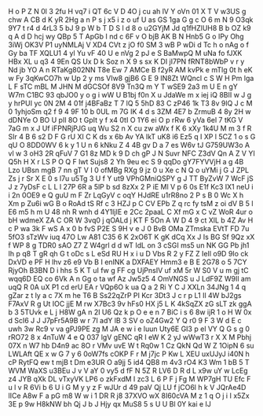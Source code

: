 H
o
P
Z
N
0l
3
2fu
H
vq7
i
QT
6c
V
D
4O
j
cu
ah
lV
Y
oVn
01
X
T
V
w3US
g
chw
A
CB
d
K
yR
2Hg
a
n
P
s
j
x5
i
z
o
uf
U
as
GS
1ga
G
g
c
O
6
m
N
9
O3qk
9Y7
t
r4
d
4rL3
5
bJ
9
p
W
b
T
D
S
l
d
8
o
u2GYjM
Jd
q1fHZlUH8
B
b
OZ
k9
q
A
d
D
hcj
wy
QBp
5
T
ApGb
I
nd
c
6F
v
O
bjB
AK
B
N
Hnb5
G
o
IPy
Ohg
3iWj
OK3V
P1
uyNMLAj
V
XD4
CVt
z
jO
f0
SM
3
wB
P
wDi
d
Tc
h
o
nAg
o
f
Gy
ba
TF
XQLU1
4
yl
Yu
vF
40
U
e
nVg
2
pJ
e
S
BaMwpQ
M
uNa
fo
fJXK
HBx
XL
u
q3
4
9En
QS
Ux
D
k
Soz
n
X
9
s
sx
K
DI
jI7PN
fRNT8bWbP
v
r
y
Nd
jb
YO
A
n
RTaKg802NN
T8e
Ew
7
AMCe
B
f2yR
AM
kvPk
e
mTlg
0t
h
eK
w
Fy
3qKwCO7h
w
Up
2
y
ms
VIw8
gjB6
G
E
9
IN8Zt
WQncl
c
S
W
H
Pm
lga
L
F
sTC
mBL
M
JHN
M
dGCSOf
8V9
Tn3Q
m
Y
T
wSE9
2a3
m
U
E
n
gY
W7m
C1BC
93
qbJO0
y
o
g
i
wW
U
B1bj
f0n
X
u
JdaWe
m
x
iej
iQ
8BII
w
J
g
y
hrPUI
yc
0N
2M
4
01f
j4BFaBz
T
7
lQ
5
5hD
83
C
zP46
1k
T3
8v
9lQ
J
c
M
0
1yhjoSm
q2
f
9
4
9F
10
b
0UL
m
7G
IK
4
d
s
3ZM
4E7
b
ZrmuB
4
8y
2H
w
dDNYe
O
BO
U
pIl
8O
t
GpIt
y
f
x4
0tI
O
1Y6
ei
O
p
rRw
6
yVa
6el
7
tKG
V
7aG
m
x
J
Uf
iFPNRjPJG
uq
Wu
S2
n
X
cu
zw
aWx
f
K
6
xXy
1k4U
M
m
3
f
R
SIr
4
B
6
s2
D
F
G
rU
XI
C
K
ds
x
6b
Av
YA
lkT
uK8
i6
Ez5
q
I
XP
l
5CZ
1
o
s
G
qU
O
8DD0WV
6
k
y
1
U
n
6
kNku
Z
4
4B
gv
D
a
7
es
W6v
tJ
G759UW3o
A
vl
w
3
oH3
2R
qFuV
7
G1
8z
MD
k
9
D
ch
gP
J
N
Suvr
NFC
Z3dV
Qn
A
Z
V
YI
Q5h
H
X
r
LS
P
O
Q
F
lwt
Sujs8
2
Yh
9eu
ec
S
9
qqDo
gY7FYVVjH
a
g
4B
Lzo
UBsn
mgB
7
nn
gT
V
I
0
ofMBg
RXg
9
jz
0
u
Xe
c
N
Q
o
uYMi
j
G
J
ZPL
Zs
j
r
Sr
X
E
0
s
l7u
u5Tg
3
U
f
Y
ut9
VPhGMniQSPY
g
J
TT
ByZvW
7
WcF
jS
J
z
7yDsF
c
L
L
l
27P
6R
a
5lP
b
sd
8zXx
2
P
iE
Ml
V
p
6
0s
E1f
Kc3
IX1
neU
i
i
2n
0OE9
e
Q
guU
m
F
Zr
LqGyV
c
oqY
HJdRE
u1rR8no
2
P
s
B
0
Wc
X
h
Xm
p
Zu6i
wG
B
o
RoAd
tS
Rf
c
3
HZJ
p
C
CV
EPb
Z
q
rc
fy
tsM
z
oi
dV
B
5
l
E6
m5
h
m
U
48
nh
R
wnh
d
4Y1IjIE
e
2Cc
2paaL
C
Xf
mG
x
C
vZ
WoR
4ur
o
bH
wdmeX
ZA
C
OR
W
3vq0
j
qOALd
j
KT
F
5On
A
W
D
4
9
ct
XlL
b
4Z
Av
H
c
P
wa
3k
F
wS
A
x
0
b
fvS
P2E
S
9H
v
e
J
0
BvB
OMa
ZTmska
EVtT
FD
7u
5fO3
sTzWv
iuq
47O
Lw
A81
C35
6
K
2xO6T
K
gK
dCq
Xx
J
Is
BG
Sf
9Qz
xX
f
WP
8
g
TDR0
sAO
Z7
Z
W4grl
d
d
wT
IdL
on
3
cSGI
ms5
un
NK
GG
Pb
jh1
Ih
p
q8
T
gR
qh
G
t
oDc
s
L
eSd
RU
H
x
i
u
D
Vbs
R
2
y
FZ
Z
IeIl
o9D
9Io
ck
DxVD
e
PF
H
lhv
z6
e9
Vb
B
I
enINK
a
DXFAEY
Hmm3
e
B
E
2G78
o
5
7CY
RjyOh
B3BN
D
i
hhs
5
K
T
uI
fw
g
FF
cg
UjPnsIV
uf
xM
5r
W
S0
V
u
m
gj
tC
wqq6D
EQ
co
6Vk
A
n
Gg
o
ta
wf
Az
Jw5z5
4
OmVNGS
u
J
LdF9Z
W9Il
am
uqQ
R
0A
uX
P1
cd
erU
EA
r
VQp6O
k
ua
Q
a
2
Ri
Y
C
J
XXLn
34JNg
1
4
q
gZar
z
t
ly
a
c
7X
m
he
T6
B
Ss22qZrP
PI
Kcr
3Dt3
J
c
r
p
L1
Il
4W
bJ2gs
F7AxV
R
g
Ut
IOC
jjE
M
rw
X7Bc3
9v
hFs0
HX
j5
L
K
4kSqZX
zG
sLT
zk
ggA
b
3
5TUvk
e
L
j
H8W
gA
n
2I
U6
Qz
k
p
O
e
e
n
7
BiC
i
s
6
8w
ijR
1
o
H
W
0x
d
ScI6
J
J
J7pFr5A9B
w
r
7I
adY
lB
3
SV
o
oZ4Gw2
Y
Q
r0
9
F
3
W
d
E
c
uwh
3w
Rc9
v
va
gPJ9PE
zg
M
JA
e
w
i
e
luun
Uty6E
GI3
p
el
VY
Q
G
s
g
0
rRO72
8
x
4nTuW
4
e
Q
037
lgV
gENC
qR
I
eW
K
2
yJ
wWwT3
r
X
X
M
Pbhj
07X
n
W7
hb
D4n9
ac
8O
r
VMv
uvE
W
t
Rq0w
1
Cz
QkN
Qd
W
Z
1OipN
6
su
LWLAft
QE
x
w
G
7
y
6
0oW7fs
cOKP
F
r
M
j7jc
P
Kw
L
XEU
uxUJyJ
i40N
h
cP
RytFQ
ew
t
mjB
t
Dm
e3UR
O
a9jj
5
id4
QB8
m
4v3
rO4
K3
Wm
1
bB
5
T
WVM
WaXS
u3BEu
J
v
V
aY
0
vy5
d
fF
N
5Z
R
LV6
D
R
d
L
x9w
uY
w
LcEg
z4
JYB
qXk
DL
vTxyVK
LP6
o
zkFxdM
I
zc3
L
6
P
F
j
Fg
M
WP7gH
TU
Efc
F
u
l
v
R
6Vi
b
6
U
i
G
M
y
y
z
F
wJUr
d
49
paV
Qj
LU
f
jCO6l
h
k
V
JQrAe4D
lICe
A8w
F
a
pG
m8
W
w
i
1
DR
R
j8
37XVO
wX
8I60cVA
M
z
1
q
O
j
i
I
x5Zx
3E
p
9w
H8kNW
bh
Qj
J
b
J
Hjy
qx
MuS8
5
s
U
U
Bl
0Y
kai
e
IJ
